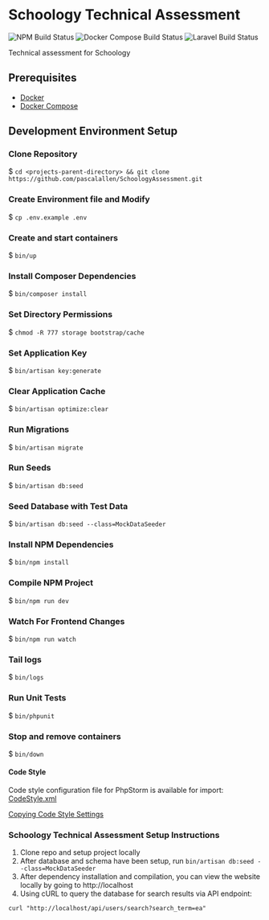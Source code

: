 # Schoology Technical Assessment

![NPM Build Status](https://github.com/pascalallen/SchoologyAssessment/workflows/NPM/badge.svg)
![Docker Compose Build Status](https://github.com/pascalallen/SchoologyAssessment/workflows/Docker%20Compose/badge.svg)
![Laravel Build Status](https://github.com/pascalallen/SchoologyAssessment/workflows/Laravel/badge.svg)

Technical assessment for Schoology

## Prerequisites

- [Docker](https://www.docker.com/)
- [Docker Compose](https://docs.docker.com/compose/)

## Development Environment Setup

### Clone Repository

$ `cd <projects-parent-directory> && git clone https://github.com/pascalallen/SchoologyAssessment.git`

### Create Environment file and Modify

$ `cp .env.example .env`

### Create and start containers

$ `bin/up`

### Install Composer Dependencies

$ `bin/composer install`

### Set Directory Permissions

$ `chmod -R 777 storage bootstrap/cache`

### Set Application Key

$ `bin/artisan key:generate`

### Clear Application Cache

$ `bin/artisan optimize:clear`

### Run Migrations

$ `bin/artisan migrate`

### Run Seeds

$ `bin/artisan db:seed`

### Seed Database with Test Data

$ `bin/artisan db:seed --class=MockDataSeeder`

### Install NPM Dependencies

$ `bin/npm install`

### Compile NPM Project

$ `bin/npm run dev`

### Watch For Frontend Changes

$ `bin/npm run watch`

### Tail logs

$ `bin/logs`

### Run Unit Tests

$ `bin/phpunit`

### Stop and remove containers

$ `bin/down`

#### Code Style

Code style configuration file for PhpStorm is available for import: [CodeStyle.xml](etc/build/CodeStyle.xml)

[Copying Code Style Settings](https://www.jetbrains.com/help/phpstorm/copying-code-style-settings.html)

### Schoology Technical Assessment Setup Instructions

1. Clone repo and setup project locally
2. After database and schema have been setup, run `bin/artisan db:seed --class=MockDataSeeder`
3. After dependency installation and compilation, you can view the website locally by going to http://localhost
4. Using cURL to query the database for search results via API endpoint:
```
curl "http://localhost/api/users/search?search_term=ea"
```
